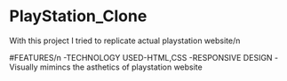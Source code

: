 # PlayStation_Clone

With this project I tried to replicate actual playstation website/n

#FEATURES/n
-TECHNOLOGY USED-HTML,CSS
-RESPONSIVE DESIGN
-Visually mimincs the asthetics of playstation website
